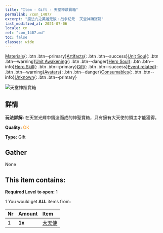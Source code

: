 ```yaml
---
title: "Item - Gift - 天堂神蹟寶箱"
permalink: /con_1407/
excerpt: "魔法门之英雄无敌：战争纪元  天堂神蹟寶箱"
last_modified_at: 2021-07-06
locale: cn
ref: "con_1407.md"
toc: false
classes: wide
---
```

 [Materials](/ItemsCN/){: .btn .btn--primary}[Artifacts](/ItemsCN/Artifacts/){: .btn .btn--success}[Unit Soul](/ItemsCN/UnitSoul/){: .btn .btn--warning}[Unit Awakening](/ItemsCN/UnitAwakening/){: .btn .btn--danger}[Hero Soul](/ItemsCN/HeroSoul/){: .btn .btn--info}[Hero Skill](/ItemsCN/HeroSkill/){: .btn .btn--primary}[Gift](/ItemsCN/Gift/){: .btn .btn--success}[Event related](/ItemsCN/Events/){: .btn .btn--warning}[Avatars](/ItemsCN/Avatars/){: .btn .btn--danger}[Consumables](/ItemsCN/Consumables/){: .btn .btn--info}[Unknown](/ItemsCN/Unknown/){: .btn .btn--primary}

 ![天堂神蹟寶箱](/images/t/i_907021.png)

## 詳情
 **玩法詳解:** 在天堂光輝中鑄造而成的神聖寶箱，只有擁有大天使的領主才能獲得。

 **Quality:** <span style="color: #FF8C00">OK</span>

 **Type:** Gift

## Gather

  None

## This item contains:

 **Required Level to open:** 1

 1 You would get **ALL** items  from:

  | Nr | Amount |     Item    |
  |:---|:-------|:------------|
  | 1 |  **1x** | [大天使](/cn/Items/unt_196/) |  | 
